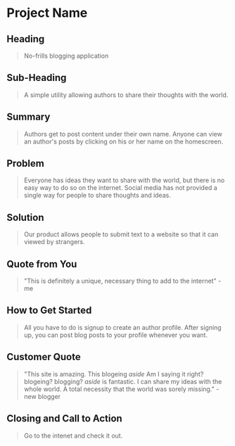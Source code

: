 # Project Name #

<!--
> This material was originally posted [here](http://www.quora.com/What-is-Amazons-approach-to-product-development-and-product-management). It is reproduced here for posterities sake.

There is an approach called "working backwards" that is widely used at Amazon. They work backwards from the customer, rather than starting with an idea for a product and trying to bolt customers onto it. While working backwards can be applied to any specific product decision, using this approach is especially important when developing new products or features.

For new initiatives a product manager typically starts by writing an internal press release announcing the finished product. The target audience for the press release is the new/updated product's customers, which can be retail customers or internal users of a tool or technology. Internal press releases are centered around the customer problem, how current solutions (internal or external) fail, and how the new product will blow away existing solutions.

If the benefits listed don't sound very interesting or exciting to customers, then perhaps they're not (and shouldn't be built). Instead, the product manager should keep iterating on the press release until they've come up with benefits that actually sound like benefits. Iterating on a press release is a lot less expensive than iterating on the product itself (and quicker!).

If the press release is more than a page and a half, it is probably too long. Keep it simple. 3-4 sentences for most paragraphs. Cut out the fat. Don't make it into a spec. You can accompany the press release with a FAQ that answers all of the other business or execution questions so the press release can stay focused on what the customer gets. My rule of thumb is that if the press release is hard to write, then the product is probably going to suck. Keep working at it until the outline for each paragraph flows.

Oh, and I also like to write press-releases in what I call "Oprah-speak" for mainstream consumer products. Imagine you're sitting on Oprah's couch and have just explained the product to her, and then you listen as she explains it to her audience. That's "Oprah-speak", not "Geek-speak".

Once the project moves into development, the press release can be used as a touchstone; a guiding light. The product team can ask themselves, "Are we building what is in the press release?" If they find they're spending time building things that aren't in the press release (overbuilding), they need to ask themselves why. This keeps product development focused on achieving the customer benefits and not building extraneous stuff that takes longer to build, takes resources to maintain, and doesn't provide real customer benefit (at least not enough to warrant inclusion in the press release).
 -->

## Heading ##
  > No-frills blogging application

## Sub-Heading ##
  > A simple utility allowing authors to share their thoughts with the world.

## Summary ##
  > Authors get to post content under their own name. Anyone can view an author's posts by clicking on his or her name on the homescreen.

## Problem ##
  > Everyone has ideas they want to share with the world, but there is no easy way to do so on the internet. Social media has not provided a single way for people to share thoughts and ideas.

## Solution ##
  > Our product allows people to submit text to a website so that it can viewed by strangers.

## Quote from You ##
  > "This is definitely a unique, necessary thing to add to the internet" -me

## How to Get Started ##
  > All you have to do is signup to create an author profile. After signing up, you can post blog posts to your profile whenever you want.

## Customer Quote ##
  > "This site is amazing. This blogeing
  *aside* Am I saying it right? blogeing? blogging? *aside*
  is fantastic. I can share my ideas with the whole world. A total necessity that the world was sorely missing." -new blogger

## Closing and Call to Action ##
  > Go to the intenet and check it out.